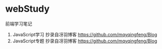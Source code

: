 # webStudy
前端学习笔记  
1. JavaScript学习 抄录自冴羽博客
https://github.com/mqyqingfeng/Blog
2. JavaScript专题 抄录自冴羽博客
https://github.com/mqyqingfeng/Blog
